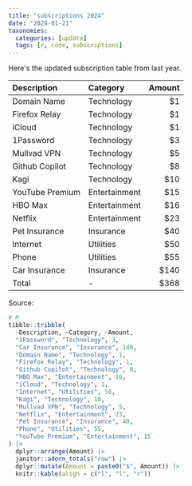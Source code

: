 ```yaml
---
title: "subscriptions 2024"
date: "2024-01-21"
taxonomies:
  categories: [update]
  tags: [r, code, subscriptions]
---
```


Here's the updated subscription table from last year.

|Description     |Category      | Amount|
|:---------------|:-------------|------:|
|Domain Name     |Technology    |     $1|
|Firefox Relay   |Technology    |     $1|
|iCloud          |Technology    |     $1|
|1Password       |Technology    |     $3|
|Mullvad VPN     |Technology    |     $5|
|Github Copilot  |Technology    |     $8|
|Kagi            |Technology    |    $10|
|YouTube Premium |Entertainment |    $15|
|HBO Max         |Entertainment |    $16|
|Netflix         |Entertainment |    $23|
|Pet Insurance   |Insurance     |    $40|
|Internet        |Utilities     |    $50|
|Phone           |Utilities     |    $55|
|Car Insurance   |Insurance     |   $140|
|Total           |-             |   $368|

Source:

```r
# R
tibble::tribble(
  ~Description, ~Category, ~Amount,
  "1Password", "Technology", 3,
  "Car Insurance", "Insurance", 140,
  "Domain Name", "Technology", 1,
  "Firefox Relay", "Technology", 1,
  "Github Copilot", "Technology", 8,
  "HBO Max", "Entertainment", 16,
  "iCloud", "Technology", 1,
  "Internet", "Utilities", 50,
  "Kagi", "Technology", 10,
  "Mullvad VPN", "Technology", 5,
  "Netflix", "Entertainment", 23,
  "Pet Insurance", "Insurance", 40,
  "Phone", "Utilities", 55,
  "YouTube Premium", "Entertainment", 15
) |>
  dplyr::arrange(Amount) |>
  janitor::adorn_totals("row") |>
  dplyr::mutate(Amount = paste0("$", Amount)) |>
  knitr::kable(align = c("l", "l", "r"))
```
